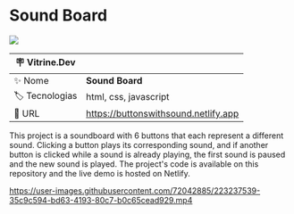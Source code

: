 # Sound Board

![](https://user-images.githubusercontent.com/72042885/223236573-c1a4e37e-504f-42df-96a7-6448cdeded6a.png#vitrinedev)

| :placard: Vitrine.Dev |                                      |
| --------------------- | ------------------------------------ |
| :sparkles: Nome       | **Sound Board**                      |
| :label: Tecnologias   | html, css, javascript                |
| :rocket: URL          | https://buttonswithsound.netlify.app |

This project is a soundboard with 6 buttons that each represent a different sound. Clicking a button plays its corresponding sound, and if another button is clicked while a sound is already playing, the first sound is paused and the new sound is played. The project's code is available on this repository and the live demo is hosted on Netlify.

https://user-images.githubusercontent.com/72042885/223237539-35c9c594-bd63-4193-80c7-b0c65cead929.mp4
